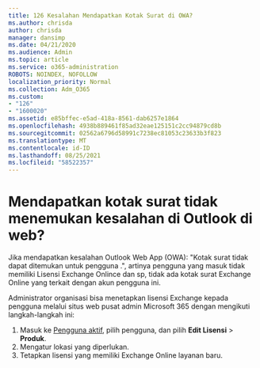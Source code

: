 ```yaml
---
title: 126 Kesalahan Mendapatkan Kotak Surat di OWA?
ms.author: chrisda
author: chrisda
manager: dansimp
ms.date: 04/21/2020
ms.audience: Admin
ms.topic: article
ms.service: o365-administration
ROBOTS: NOINDEX, NOFOLLOW
localization_priority: Normal
ms.collection: Adm_O365
ms.custom:
- "126"
- "1600020"
ms.assetid: e85bffec-e5ad-418a-8561-dab6257e1864
ms.openlocfilehash: 4938b889461f85ad32eae125151c2cc94879cd8b
ms.sourcegitcommit: 02562a6796d58991c7238ec81053c23633b3f823
ms.translationtype: MT
ms.contentlocale: id-ID
ms.lasthandoff: 08/25/2021
ms.locfileid: "58522357"
---
```

# <a name="getting-a-mailbox-not-found-error-in-outlook-on-the-web"></a>Mendapatkan kotak surat tidak menemukan kesalahan di Outlook di web?

Jika mendapatkan kesalahan Outlook Web App (OWA): "Kotak surat tidak dapat ditemukan untuk pengguna .", artinya pengguna yang masuk tidak memiliki Lisensi Exchange Onlince dan sp, tidak ada kotak surat Exchange Online yang terkait dengan akun pengguna ini. 

Administrator organisasi bisa menetapkan lisensi Exchange kepada pengguna melalui situs web pusat admin Microsoft 365 dengan mengikuti langkah-langkah ini:

1. Masuk ke [Pengguna aktif](https://portal.office.com/adminportal/home#/users), pilih pengguna, dan pilih **Edit Lisensi**  >  **Produk**. 
1. Mengatur lokasi yang diperlukan.
1. Tetapkan lisensi yang memiliki Exchange Online layanan baru.